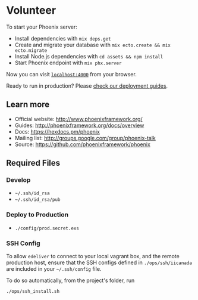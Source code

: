 # Volunteer

To start your Phoenix server:

  * Install dependencies with `mix deps.get`
  * Create and migrate your database with `mix ecto.create && mix ecto.migrate`
  * Install Node.js dependencies with `cd assets && npm install`
  * Start Phoenix endpoint with `mix phx.server`

Now you can visit [`localhost:4000`](http://localhost:4000) from your browser.

Ready to run in production? Please [check our deployment guides](http://www.phoenixframework.org/docs/deployment).

## Learn more

  * Official website: http://www.phoenixframework.org/
  * Guides: http://phoenixframework.org/docs/overview
  * Docs: https://hexdocs.pm/phoenix
  * Mailing list: http://groups.google.com/group/phoenix-talk
  * Source: https://github.com/phoenixframework/phoenix

## Required Files

### Develop

- `~/.ssh/id_rsa`
- `~/.ssh/id_rsa/pub`

### Deploy to Production

- `./config/prod.secret.exs`

### SSH Config

To allow `edeliver` to connect to your local vagrant box, and the remote production host, ensure that the SSH configs defined in `./ops/ssh/iicanada` are included in your `~/.ssh/config` file.

To do so automatically, from the project's folder, run

```
./ops/ssh_install.sh
```
